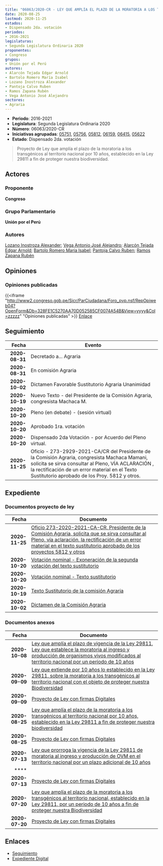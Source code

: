 ```yaml
---
title: "06063/2020-CR - LEY QUE AMPLÍA EL PLAZO DE LA MORATORIA A LOS TRANSGÉNICOS AL TERRITORIO NACIONAL POR 10 AÑOS, ESTABLECIDO EN LA LEY 29811 A FIN DE PROTEGER NUESTRA BIODIVERSIDAD"
date: 2020-08-25
lastmod: 2020-11-25
estados:
- Dispensado 2da. votación
periodos:
- 2016-2021
legislaturas:
- Segunda Legislatura Ordinaria 2020
proponentes:
- Congreso
grupos:
- Unión por el Perú
autores:
- Alarcón Tejada Edgar Arnold
- Bartolo Romero María Isabel
- Lozano Inostroza Alexander
- Pantoja Calvo Ruben
- Ramos Zapana Rubén
- Vega Antonio José Alejandro
sectores:
- Agraria
---
```

- **Periodo**: 2016-2021
- **Legislatura**: Segunda Legislatura Ordinaria 2020
- **Número**: 06063/2020-CR
- **Iniciativas agrupadas**: [05751](../../05700/05751), [05756](../../05700/05756), [05812](../../05800/05812), [06159](../../06100/06159), [06415](../../06400/06415), [05622](../../05600/05622)
- **Estado**: Dispensado 2da. votación

> Proyecto de Ley que amplía el plazo de la moratoria a los transgénicos al territorio nacional por 10 años, establecido en la Ley 29811 a fin de proteger nuestra biodiversidad.


## Actores

### Proponente

**Congreso**

### Grupo Parlamentario

**Unión por el Perú**

### Autores

[Lozano Inostroza Alexander](mailto:mailto:alozano@congreso.gob.pe); [Vega Antonio José Alejandro](mailto:mailto:jvegaa@congreso.gob.pe); [Alarcón Tejada Edgar Arnold](mailto:mailto:ealarcont@congreso.gob.pe); [Bartolo Romero María Isabel](mailto:mailto:mbartolo@congreso.gob.pe); [Pantoja Calvo Ruben](mailto:mailto:rpantoja@congreso.gob.pe); [Ramos Zapana Rubén](mailto:mailto:rramos@congreso.gob.pe)

## Opiniones

### Opiniones publicadas

{{<iframe "http://www2.congreso.gob.pe/Sicr/ParCiudadana/Foro_pvp.nsf/RepOpiweb04?OpenForm&Db=328FE1C5270AA70D052585CF0074A54B&View=yyyy&Col=zzzzz" "Opiniones publicadas" >}}
[Enlace](http://www2.congreso.gob.pe/Sicr/ParCiudadana/Foro_pvp.nsf/RepOpiweb04?OpenForm&Db=328FE1C5270AA70D052585CF0074A54B&View=yyyy&Col=zzzzz)


## Seguimiento

| Fecha | Evento |
|------:|--------|
| **2020-08-31** | Decretado a... Agraria |
| **2020-08-31** | En comisión Agraria |
| **2020-10-02** | Dictamen Favorable Sustitutorio Agraria Unanimidad |
| **2020-10-19** | Nuevo Texto - del Presidente de la Comisión Agraria, congresista Machaca M. |
| **2020-10-20** | Pleno (en debate) - (sesión virtual) |
| **2020-10-20** | Aprobado 1ra. votación |
| **2020-10-20** | Dispensado 2da Votación - por Acuerdo del Pleno virtual. |
| **2020-11-25** | Oficio - 273-2929-2021-CA/CR del Presidente de la Comisión Agraria, congresista Machaca Mamani, solicita se sirva consultar al Pleno, VÍA ACLARACIÓN , la rectificación de un error material en el Texto Sustitutorio aprobado de los Proy. 5812 y otros. |

## Expediente

### Documentos proyecto de ley

| Fecha | Documento |
|------:|-----------|
| **2020-11-25** | [Oficio 273-2020-2021-CA-CR, Presidente de la Comisión Agraria, solicita que se sirva consultar al Pleno, vía aclaración, la rectificación de un error material en el texto sustitutorio aprobado de los proyectos 5812 y otros](http://www.leyes.congreso.gob.pe/Documentos/2016_2021/Oficios/Comisiones_Ordinarias/OFICIO-273-2020-2021-CA-CR.pdf) |
| **2020-10-20** | [Votación nominal - Exoneración de la segunda votación del texto sustitutorio](http://www.leyes.congreso.gob.pe/Documentos/2016_2021/Asistencia_y_Votacion/Proyectos_de_Ley/Votacion_Nominal/VNESVTS05756-20201020.pdf) |
| **2020-10-20** | [Votación nominal - Texto sustitutorio](http://www.leyes.congreso.gob.pe/Documentos/2016_2021/Asistencia_y_Votacion/Proyectos_de_Ley/Votacion_Nominal/VNTS05756-20201020.pdf) |
| **2020-10-19** | [Texto Sustitutorio de la comisión Agraria](https://leyes.congreso.gob.pe/Documentos/2016_2021/Texto_Sustitutorio/Proyectos_de_Ley/TS05812-20201019.pdf) |
| **2020-10-02** | [Dictamen de la Comisión Agraria](https://leyes.congreso.gob.pe/Documentos/2016_2021/Dictamenes/Proyectos_de_Ley/05812DC01MAY-20201002.pdf) |

### Documentos anexos

| Fecha | Documento |
|------:|-----------|
| **2020-10-08** | [Ley que amplía el plazo de vigencia de la Ley 29811, Ley que establece la moratoria al ingreso y producción de organismos vivos modificados al territorio nacional por un período de 10 años](http://www.leyes.congreso.gob.pe/Documentos/2016_2021/Proyectos_de_Ley_y_de_Resoluciones_Legislativas/PL06415-20201008.pdf) |
| **2020-09-09** | [Ley que extiende por 10 años lo establecido en la Ley 29811, sobre la moratoria a los transgénicos al territorio nacional con el objeto de proteger nuestra Biodiversidad](http://www.leyes.congreso.gob.pe/Documentos/2016_2021/Proyectos_de_Ley_y_de_Resoluciones_Legislativas/PL06159-20200909.pdf) |
| **2020-09-09** | [Proyecto de Ley con firmas Digitales](http://www.leyes.congreso.gob.pe/Documentos/2016_2021/Proyectos_de_Ley_y_de_Resoluciones_Legislativas/Proyectos_Firmas_digitales/PL06159.pdf) |
| **2020-08-25** | [Ley que amplía el plazo de la moratoria a los transgénicos al territorio nacional por 10 años, establecido en la Ley 29811 a fin de proteger nuestra biodiversidad](http://www.leyes.congreso.gob.pe/Documentos/2016_2021/Proyectos_de_Ley_y_de_Resoluciones_Legislativas/PL06063-20200825.pdf) |
| **2020-08-25** | [Proyecto de Ley con firmas Digitales](http://www.leyes.congreso.gob.pe/Documentos/2016_2021/Proyectos_de_Ley_y_de_Resoluciones_Legislativas/Proyectos_Firmas_digitales/PL06063.pdf) |
| **2020-07-13** | [Ley que prorroga la vigencia de la Ley 29811 de moratoria al ingreso y producción de OVM en el territorio nacional por un plazo adicional de 10 años](http://www.leyes.congreso.gob.pe/Documentos/2016_2021/Proyectos_de_Ley_y_de_Resoluciones_Legislativas/PL05756-20200713.pdf) |
| **** | []() |
| **2020-07-13** | [Proyecto de Ley con firmas Digitales](http://www.leyes.congreso.gob.pe/Documentos/2016_2021/Proyectos_de_Ley_y_de_Resoluciones_Legislativas/Proyectos_Firmas_digitales/PL05756.pdf) |
| **2020-07-20** | [Ley que amplía el plazo de la moratoria a los transgénicos al territorio nacional, establecido en la Ley 29811, por un periodo de 10 años a fin de proteger nuestra Biodiversidad](http://www.leyes.congreso.gob.pe/Documentos/2016_2021/Proyectos_de_Ley_y_de_Resoluciones_Legislativas/PL05812-20200720.pdf) |
| **2020-07-20** | [Proyecto de Ley con firmas Digitales](http://www.leyes.congreso.gob.pe/Documentos/2016_2021/Proyectos_de_Ley_y_de_Resoluciones_Legislativas/Proyectos_Firmas_digitales/PL05812.pdf) |

## Enlaces

- [Seguimiento](http://www2.congreso.gob.pe/Sicr/TraDocEstProc/CLProLey2016.nsf/f7fff46988ca05b1052578e100829cc7/335e78a1d5241919052585cf0079ce29?OpenDocument)
- [Expediente Digital](http://www2.congreso.gob.pe/Sicr/TraDocEstProc/Expvirt_2011.nsf/visbusqptramdoc1621/06063?opendocument)


